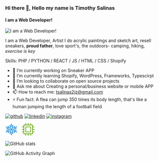 ### Hi there 👋, Hello my name is Timothy Salinas
#### I am a Web Developer!
![I am a Web Developer!](https://t4.ftcdn.net/jpg/02/64/70/53/360_F_264705387_gcTPVMKS4uS9yyloiGAEe1FdwQXfETNk.jpg)

 I am a Web Developer, Artist I do acrylic paintings and sketch art, resell sneakers, **proud father**, love sport's, the outdoors- camping, hiking, *exercise is key* 

Skills: PHP / PYTHON / REACT / JS / HTML / CSS / Shopify

- 🔭 I’m currently working on Sneaker APP 
- 🌱 I’m currently learning Shopify, WordPress, Frameworks, Typescirpt 
- 👯 I’m looking to collaborate on open source projects 
- 💬 Ask me about Creating a personal/business website or mobile APP 
- 📫 How to reach me: tsalinas2jz@gmail.com 
- ⚡ Fun fact: A flea can jump 350 times its body length, that's like a human jumping the length of a football field 


[<img src='https://cdn.jsdelivr.net/npm/simple-icons@3.0.1/icons/github.svg' alt='github' height='40'>](https://github.com/tsalinas945)  [<img src='https://cdn.jsdelivr.net/npm/simple-icons@3.0.1/icons/linkedin.svg' alt='linkedin' height='40'>](https://www.linkedin.com/in/timothy-salinas-b436598a/)  [<img src='https://cdn.jsdelivr.net/npm/simple-icons@3.0.1/icons/instagram.svg' alt='instagram' height='40'>](https://www.instagram.com/tsalinasdc5/)  

<a href='https://archiveprogram.github.com/'><img src='https://raw.githubusercontent.com/acervenky/animated-github-badges/master/assets/acbadge.gif' width='40' height='40'></a> <a href='https://docs.github.com/en/developers'><img src='https://raw.githubusercontent.com/acervenky/animated-github-badges/master/assets/devbadge.gif' width='40' height='40'></a> 

![GitHub stats](https://github-readme-stats.vercel.app/api?username=tsalinas945&show_icons=true)  

![GitHub Activity Graph](https://activity-graph.herokuapp.com/graph?username=tsalinas945)  


